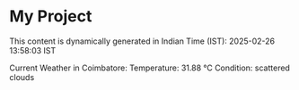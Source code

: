 # My Project

This content is dynamically generated in Indian Time (IST): 2025-02-26 13:58:03 IST


Current Weather in Coimbatore:
Temperature: 31.88 °C
Condition: scattered clouds
